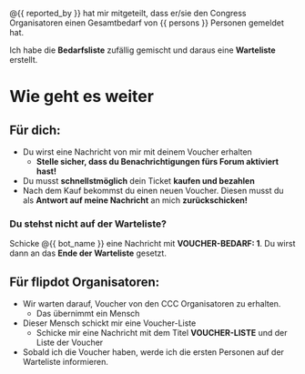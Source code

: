 @{{ reported_by }} hat mir mitgeteilt, dass er/sie den Congress Organisatoren einen Gesamtbedarf von {{ persons }} Personen gemeldet hat.

Ich habe die **Bedarfsliste** zufällig gemischt und daraus eine **Warteliste** erstellt.

# Wie geht es weiter

## Für dich:
- Du wirst eine Nachricht von mir mit deinem Voucher erhalten
  - **Stelle sicher, dass du Benachrichtigungen fürs Forum aktiviert hast!**
- Du musst **schnellstmöglich** dein Ticket **kaufen und bezahlen**
- Nach dem Kauf bekommst du einen neuen Voucher. Diesen musst du als **Antwort auf meine Nachricht** an mich **zurückschicken!**

### Du stehst nicht auf der Warteliste?

Schicke @{{ bot_name }} eine Nachricht mit **VOUCHER-BEDARF: 1**.
Du wirst dann an das **Ende der Warteliste** gesetzt.

## Für flipdot Organisatoren:

- Wir warten darauf, Voucher von den CCC Organisatoren zu erhalten.
  - Das übernimmt ein Mensch
- Dieser Mensch schickt mir eine Voucher-Liste
  - Schicke mir eine Nachricht mit dem Titel **VOUCHER-LISTE** und der Liste der Voucher
- Sobald ich die Voucher haben, werde ich die ersten Personen auf der Warteliste informieren.
